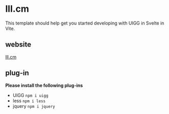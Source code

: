 # lll.cm

This template should help get you started developing with UIGG in Svelte in Vite.

## website

[lll.cm](https://lll.cm/)

## plug-in

**Please install the following plug-ins**

- UIGG `npm i uigg`
- less `npm i less`
- jquery `npm i jquery`
